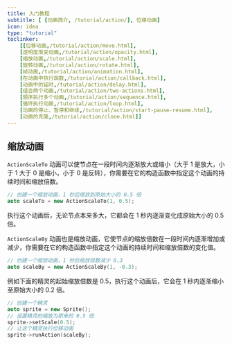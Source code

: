 ```yaml
---
title: 入门教程
subtitle: [ [动画简介, /tutorial/action/], 位移动画]
icon: idea
type: "tutorial"
toclinker: 
    [[位移动画,/tutorial/action/move.html],
    [透明度渐变动画,/tutorial/action/opacity.html],
    [缩放动画,/tutorial/action/scale.html],
    [旋转动画,/tutorial/action/rotate.html],
    [帧动画,/tutorial/action/animation.html],
    [在动画中执行函数,/tutorial/action/callback.html],
    [动画中的延时,/tutorial/action/delay.html],
    [组合两个动画,/tutorial/action/two-actions.html],
    [顺序执行多个动画,/tutorial/action/sequence.html],
    [循环执行动画,/tutorial/action/loop.html],
    [动画的停止、暂停和继续,/tutorial/action/start-pause-resume.html],
    [动画的克隆,/tutorial/action/clone.html]]
---
```

## 缩放动画

`ActionScaleTo` 动画可以使节点在一段时间内逐渐放大或缩小（大于 1 是放大，小于 1 大于 0 是缩小，小于 0 是反转），你需要在它的构造函数中指定这个动画的持续时间和缩放倍数。

```cpp
// 创建一个缩放动画，1 秒后缩放到原始大小的 0.5 倍
auto scaleTo = new ActionScaleTo(1, 0.5);
```

执行这个动画后，无论节点本来多大，它都会在 1 秒内逐渐变化成原始大小的 0.5 倍。

`ActionScaleBy` 动画也是缩放动画，它使节点的缩放倍数在一段时间内逐渐增加或减少，你需要在它的构造函数中指定这个动画的持续时间和缩放倍数的变化值。

```cpp
// 创建一个缩放动画，1 秒后缩放倍数减少 0.3
auto scaleBy = new ActionScaleBy(1, -0.3);
```

例如下面的精灵的起始缩放倍数是 0.5，执行这个动画后，它会在 1 秒内逐渐缩小至原始大小的 0.2 倍。

```cpp
// 创建一个精灵
auto sprite = new Sprite();
// 设置精灵的缩放为原来的 0.5 倍
sprite->setScale(0.5);
// 让这个精灵执行位移动画
sprite->runAction(scaleBy);
```